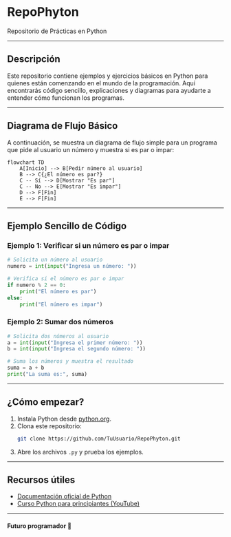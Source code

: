 
# RepoPhyton

Repositorio de Prácticas en Python

---

## Descripción

Este repositorio contiene ejemplos y ejercicios básicos en Python para quienes están comenzando en el mundo de la programación. Aquí encontrarás código sencillo, explicaciones y diagramas para ayudarte a entender cómo funcionan los programas.

---

## Diagrama de Flujo Básico

A continuación, se muestra un diagrama de flujo simple para un programa que pide al usuario un número y muestra si es par o impar:

```mermaid
flowchart TD
	A[Inicio] --> B[Pedir número al usuario]
	B --> C{¿El número es par?}
	C -- Sí --> D[Mostrar "Es par"]
	C -- No --> E[Mostrar "Es impar"]
	D --> F[Fin]
	E --> F[Fin]
```

---

## Ejemplo Sencillo de Código

### Ejemplo 1: Verificar si un número es par o impar

```python
# Solicita un número al usuario
numero = int(input("Ingresa un número: "))

# Verifica si el número es par o impar
if numero % 2 == 0:
	print("El número es par")
else:
	print("El número es impar")
```

### Ejemplo 2: Sumar dos números

```python
# Solicita dos números al usuario
a = int(input("Ingresa el primer número: "))
b = int(input("Ingresa el segundo número: "))

# Suma los números y muestra el resultado
suma = a + b
print("La suma es:", suma)
```

---

## ¿Cómo empezar?

1. Instala Python desde [python.org](https://www.python.org/downloads/).
2. Clona este repositorio:
   ```bash
   git clone https://github.com/TuUsuario/RepoPhyton.git
   ```
3. Abre los archivos `.py` y prueba los ejemplos.

---

## Recursos útiles

- [Documentación oficial de Python](https://docs.python.org/es/3/)
- [Curso Python para principiantes (YouTube)](https://www.youtube.com/results?search_query=python+para+principiantes)

---

#### Futuro programador 🚀
